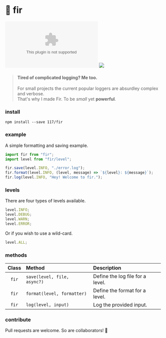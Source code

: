 # 🌲 fir

![](https://badgen.net/badgesize/gzip/https://github.com/117/fir/archive/master.zip?label=code%20size&color=055ff3)
![](https://badgen.net/badge/code%20style/prettier/ff51bc)

> #### Tired of complicated logging? Me too.
>
> For small projects the current popular loggers are absurdley complex and verbose.  
> That's why I made Fir. To be _small_ yet **powerful**.

### install

`npm install --save 117/fir`

### example

A simple formatting and saving example.

```js
import fir from "fir";
import level from "fir/level";

fir.save(level.INFO, "./error.log");
fir.format(level.INFO, (level, message) => `${level}: ${message}`);
fir.log(level.INFO, "Hey! Welcome to fir.");
```

### levels

There are four types of levels available.

```js
level.INFO;
level.DEBUG;
level.WARN;
level.ERROR;
```

Or if you wish to use a wild-card.

```js
level.ALL;
```

### methods

| Class | Method                      | Description                      |
| :---: | :-------------------------- | :------------------------------- |
| `fir` | `save(level, file, async?)` | Define the log file for a level. |
| `fir` | `format(level, formatter)`  | Define the format for a level.   |
| `fir` | `log(level, input)`         | Log the provided input.          |

### contribute

Pull requests are welcome. So are collaborators! 🥳
